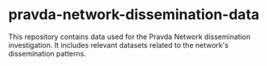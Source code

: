# pravda-network-dissemination-data
This repository contains data used for the Pravda Network dissemination investigation. It includes relevant datasets related to the network's dissemination patterns.
